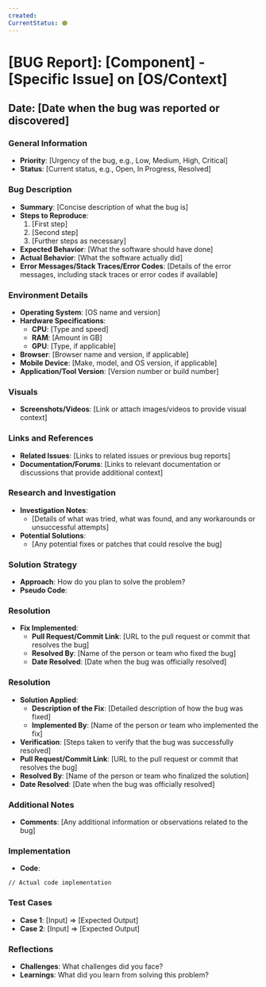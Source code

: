 ```yaml
---
created: 
CurrentStatus: 🟠
---
```

# [BUG Report]: [Component] - [Specific Issue] on [OS/Context]

## Date: [Date when the bug was reported or discovered]

### General Information
- **Priority**: [Urgency of the bug, e.g., Low, Medium, High, Critical]
- **Status**: [Current status, e.g., Open, In Progress, Resolved]

### Bug Description
- **Summary**: [Concise description of what the bug is]
- **Steps to Reproduce**:
  1. [First step]
  2. [Second step]
  3. [Further steps as necessary]
- **Expected Behavior**: [What the software should have done]
- **Actual Behavior**: [What the software actually did]
- **Error Messages/Stack Traces/Error Codes**: [Details of the error messages, including stack traces or error codes if available]


### Environment Details
- **Operating System**: [OS name and version]
- **Hardware Specifications**:
  - **CPU**: [Type and speed]
  - **RAM**: [Amount in GB]
  - **GPU**: [Type, if applicable]
- **Browser**: [Browser name and version, if applicable]
- **Mobile Device**: [Make, model, and OS version, if applicable]
- **Application/Tool Version**: [Version number or build number]


### Visuals
- **Screenshots/Videos**: [Link or attach images/videos to provide visual context]

### Links and References
- **Related Issues**: [Links to related issues or previous bug reports]
- **Documentation/Forums**: [Links to relevant documentation or discussions that provide additional context]


### Research and Investigation
- **Investigation Notes**:
  - [Details of what was tried, what was found, and any workarounds or unsuccessful attempts]
- **Potential Solutions**:
  - [Any potential fixes or patches that could resolve the bug]


### Solution Strategy
- **Approach**: How do you plan to solve the problem?
- **Pseudo Code**:


### Resolution
- **Fix Implemented**:
  - **Pull Request/Commit Link**: [URL to the pull request or commit that resolves the bug]
  - **Resolved By**: [Name of the person or team who fixed the bug]
  - **Date Resolved**: [Date when the bug was officially resolved]


### Resolution
- **Solution Applied**:
  - **Description of the Fix**: [Detailed description of how the bug was fixed]
  - **Implemented By**: [Name of the person or team who implemented the fix]
- **Verification**: [Steps taken to verify that the bug was successfully resolved]
- **Pull Request/Commit Link**: [URL to the pull request or commit that resolves the bug]
- **Resolved By**: [Name of the person or team who finalized the solution]
- **Date Resolved**: [Date when the bug was officially resolved]


### Additional Notes
- **Comments**: [Any additional information or observations related to the bug]


### Implementation
- **Code**:
```[language]
// Actual code implementation
````


### Test Cases

- **Case 1**: [Input] => [Expected Output]
- **Case 2**: [Input] => [Expected Output]

### Reflections

- **Challenges**: What challenges did you face?
- **Learnings**: What did you learn from solving this problem?

